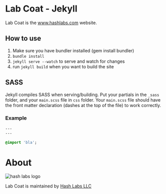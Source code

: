 # Lab Coat - Jekyll

Lab Coat is the www.hashlabs.com website.

## How to use

1. Make sure you have bundler installed (gem install bundler)
2. `bundle install`
3. `jekyll serve --watch` to serve and watch for changes
4. run `jekyll build` when you want to build the site

## SASS

Jekyll compiles SASS when serving/building. Put your partials in the `_sass` folder, and your `main.scss` file in `css` folder. Your `main.scss` file should have the front matter declaration (dashes at the top of the file) to work correctly.

### Example

```sass
---
---

@import 'bla';
```

# About

![hash labs logo](https://projects.invisionapp.com/assets/609036/7955492/AD8F5CE34B46D3F4AAC9175DE01DAFF8976C40BEDE3F7211CCA01AA5BAA7376E/thumbnail)

Lab Coat is maintained by [Hash Labs LLC](www.hashlabs.com)
